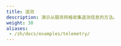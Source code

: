 ```yaml
---
title: 遥测
description: 演示从服务网格收集遥测信息的方法。
weight: 30
aliases:
 - /zh/docs/examples/telemetry/
---
```

